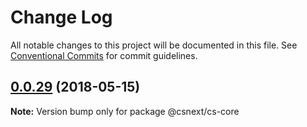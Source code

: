 # Change Log

All notable changes to this project will be documented in this file.
See [Conventional Commits](https://conventionalcommits.org) for commit guidelines.

<a name="0.0.29"></a>
## [0.0.29](https://github.com/TNOCS/csnext/compare/v0.0.28...v0.0.29) (2018-05-15)




**Note:** Version bump only for package @csnext/cs-core
